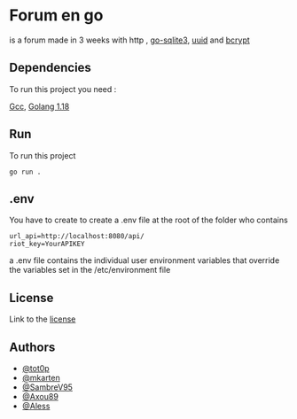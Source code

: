 # Forum en go
is a forum made in 3 weeks with http , [go-sqlite3](https://github.com/mattn/go-sqlite3), [uuid](github.com/google/uuid) and [bcrypt](golang.org/x/crypto/bcrypt)

## Dependencies

To run this project you need :

[Gcc](https://gcc.gnu.org/install/download.html),
[Golang 1.18](https://go.dev/dl/)

## Run  
To run this project
```
go run .
```

## .env
You have to create to create a .env file at the root of the folder who contains 
```
url_api=http://localhost:8080/api/
riot_key=YourAPIKEY
```
a .env file contains the individual user environment variables that override the variables set in the /etc/environment file


## License
Link to the [license](https://www.mozilla.org/en-US/MPL/2.0/)

## Authors

- [@tot0p](https://github.com/tot0p)
- [@mkarten](https://github.com/mkarten)
- [@SambreV95](https://github.com/SambreV95)
- [@Axou89](https://github.com/Axou89)
- [@Aless](https://github.com/aless124)
